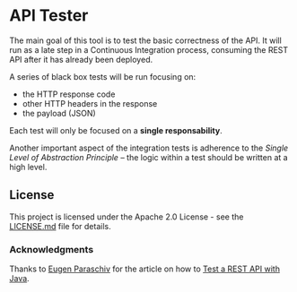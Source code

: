 # API Tester

The main goal of this tool is to test the basic correctness of the API. It will run as a late step in a Continuous Integration process, consuming the REST API after it has already been deployed.

A series of black box tests will be run focusing on:
- the HTTP response code
- other HTTP headers in the response
- the payload (JSON)

Each test will only be focused on a **single responsability**.

Another important aspect of the integration tests is adherence to the *Single Level of Abstraction Principle* – the logic within a test should be written at a high level.

## License
This project is licensed under the Apache 2.0 License - see the [LICENSE.md](LICENSE.md) file for details.


### Acknowledgments
Thanks to [Eugen Paraschiv](https://twitter.com/baeldung) for the article on how to [Test a REST API with Java](http://www.baeldung.com/integration-testing-a-rest-api).
